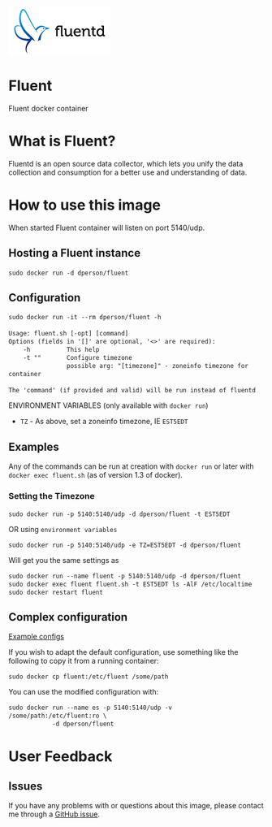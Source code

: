 [![logo](https://raw.githubusercontent.com/dperson/fluent/master/logo.png)](https://www.fluentd.org/)

# Fluent

Fluent docker container

# What is Fluent?

Fluentd is an open source data collector, which lets you unify the data
collection and consumption for a better use and understanding of data.

# How to use this image

When started Fluent container will listen on port 5140/udp.

## Hosting a Fluent instance

    sudo docker run -d dperson/fluent

## Configuration

    sudo docker run -it --rm dperson/fluent -h

    Usage: fluent.sh [-opt] [command]
    Options (fields in '[]' are optional, '<>' are required):
        -h          This help
        -t ""       Configure timezone
                    possible arg: "[timezone]" - zoneinfo timezone for container

    The 'command' (if provided and valid) will be run instead of fluentd

ENVIRONMENT VARIABLES (only available with `docker run`)

 * `TZ` - As above, set a zoneinfo timezone, IE `EST5EDT`

## Examples

Any of the commands can be run at creation with `docker run` or later with
`docker exec fluent.sh` (as of version 1.3 of docker).

### Setting the Timezone

    sudo docker run -p 5140:5140/udp -d dperson/fluent -t EST5EDT

OR using `environment variables`

    sudo docker run -p 5140:5140/udp -e TZ=EST5EDT -d dperson/fluent

Will get you the same settings as

    sudo docker run --name fluent -p 5140:5140/udp -d dperson/fluent
    sudo docker exec fluent fluent.sh -t EST5EDT ls -AlF /etc/localtime
    sudo docker restart fluent

## Complex configuration

[Example configs](http://docs.fluentd.org/articles/quickstart)

If you wish to adapt the default configuration, use something like the following
to copy it from a running container:

    sudo docker cp fluent:/etc/fluent /some/path

You can use the modified configuration with:

    sudo docker run --name es -p 5140:5140/udp -v /some/path:/etc/fluent:ro \
                -d dperson/fluent

# User Feedback

## Issues

If you have any problems with or questions about this image, please contact me
through a [GitHub issue](https://github.com/dperson/fluent/issues).
